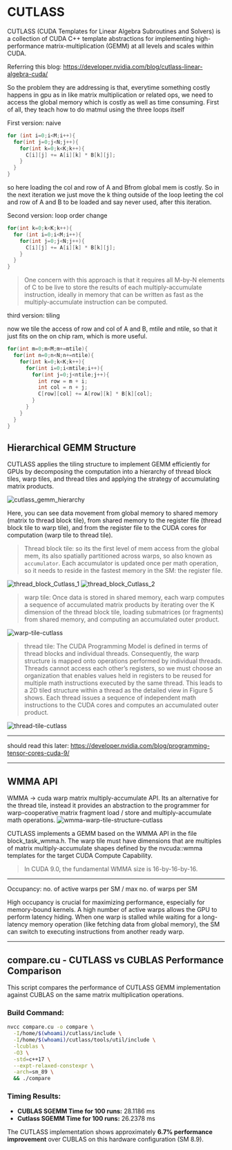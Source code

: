 # CUTLASS

CUTLASS (CUDA Templates for Linear Algebra Subroutines and Solvers) is a collection of CUDA C++ template abstractions for implementing high-performance matrix-multiplication (GEMM) at all levels and scales within CUDA.

Referring this blog: https://developer.nvidia.com/blog/cutlass-linear-algebra-cuda/

So the problem they are addressing is that, everytime something costly happens in gpu as in like matrix multiplication or related ops, we need to access the global memory which is costly as well as time consuming. First of all, they teach how to do matmul using the three loops itself

First version: naive
```cpp
for (int i=0;i<M;i++){
  for(int j=0;j<N;j++){
    for(int k=0;k<K;k++){
      C[i][j] += A[i][k] * B[k][j];
    }
  }
}
```
so here loading the col and row of A and Bfrom global mem is costly. So in the next iteration we just move the k thing outside of the loop leeting the col and row of A and B to be loaded and say never used, after this iteration.

Second version: loop order change
```cpp
for(int k=0;k<K;k++){
  for (int i=0;i<M;i++){
    for(int j=0;j<N;j++){
      C[i][j] += A[i][k] * B[k][j];
    }
  }
}
```
> One concern with this approach is that it requires all M-by-N elements of C to be live to store the results of each multiply-accumulate instruction, ideally in memory that can be written as fast as the multiply-accumulate instruction can be computed.

third version: tiling

now we tile the access of row and col of A and B, mtile and ntile, so that it just fits on the on chip ram, which is more useful.
```cpp
for(int m=0;m<M;m+=mtile){
  for(int n=0;n<N;n+=ntile){
    for(int k=0;k<K;k++){
      for(int i=0;i<mtile;i++){
        for(int j=0;j<ntile;j++){
          int row = m + i;
          int col = n + j;
          C[row][col] += A[row][k] * B[k][col];
        }
      }
    }
  }
}
```

## Hierarchical GEMM Structure

CUTLASS applies the tiling structure to implement GEMM efficiently for GPUs by decomposing the computation into a hierarchy of thread block tiles, warp tiles, and thread tiles and applying the strategy of accumulating matrix products.

![cutlass_gemm_hierarchy](../../assets/cutlass_hierarchical_gemm.png)

Here, you can see data movement from global memory to shared memory (matrix to thread block tile), from shared memory to the register file (thread block tile to warp tile), and from the register file to the CUDA cores for computation (warp tile to thread tile).

> Thread block tile: so its the first level of mem access from the global mem, its also spatially partitioned across warps, so also known as `accumulator`. Each accumulator is updated once per math operation, so it needs to reside in the fastest memory in the SM: the register file.

  ![thread_block_Cutlass_1](../../assets/thread_block_cutlass_1.png)
  ![thread_block_Cutlass_2](../../assets/thread_block_cutlass_2.png)

> warp tile: Once data is stored in shared memory, each warp computes a sequence of accumulated matrix products by iterating over the K dimension of the thread block tile, loading submatrices (or fragments) from shared memory, and computing an accumulated outer product.

  ![warp-tile-cutlass](../../assets/warp-tile-cutlass.png)

> thread tile: The CUDA Programming Model is defined in terms of thread blocks and individual threads. Consequently, the warp structure is mapped onto operations performed by individual threads. Threads cannot access each other’s registers, so we must choose an organization that enables values held in registers to be reused for multiple math instructions executed by the same thread. This leads to a 2D tiled structure within a thread as the detailed view in Figure 5 shows. Each thread issues a sequence of independent math instructions to the CUDA cores and computes an accumulated outer product.

  ![thread-tile-cutlass](../../assets/thread_tile_cutlass.png)

---

should read this later: https://developer.nvidia.com/blog/programming-tensor-cores-cuda-9/

---

## WMMA API

WMMA -> cuda warp matrix multiply-accumulate API. Its an alternative for the thread tile, instead it provides an abstraction to the programmer for warp-cooperative matrix fragment load / store and multiply-accumulate math operations.
![wmma-warp-tile-structure-cutlass](../../assets/wmma-warp-tile-structure-cutlass.png)

CUTLASS implements a GEMM based on the WMMA API in the file block_task_wmma.h. The warp tile must have dimensions that are multiples of matrix multiply-accumulate shapes defined by the nvcuda::wmma templates for the target CUDA Compute Capability.
> In CUDA 9.0, the fundamental WMMA size is 16-by-16-by-16.

---

Occupancy: no. of active warps per SM / max no. of warps per SM

High occupancy is crucial for maximizing performance, especially for memory-bound kernels. A high number of active warps allows the GPU to perform latency hiding. When one warp is stalled while waiting for a long-latency memory operation (like fetching data from global memory), the SM can switch to executing instructions from another ready warp.

---

## compare.cu - CUTLASS vs CUBLAS Performance Comparison

This script compares the performance of CUTLASS GEMM implementation against CUBLAS on the same matrix multiplication operations.

### Build Command:
```bash
nvcc compare.cu -o compare \
  -I/home/$(whoami)/cutlass/include \
  -I/home/$(whoami)/cutlass/tools/util/include \
  -lcublas \
  -O3 \
  -std=c++17 \
  --expt-relaxed-constexpr \
  -arch=sm_89 \
  && ./compare
```

### Timing Results:
- **CUBLAS SGEMM Time for 100 runs:** 28.1186 ms
- **Cutlass SGEMM Time for 100 runs:** 26.2378 ms

The CUTLASS implementation shows approximately **6.7% performance improvement** over CUBLAS on this hardware configuration (SM 8.9).

